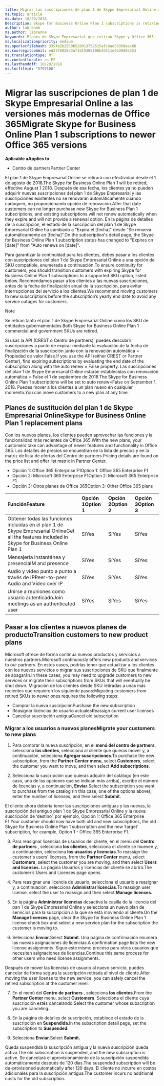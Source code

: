 ```yaml
---
title: Migrar las suscripciones de plan 1 de Skype Empresarial Online a las versiones más modernas de Office 365 | Centro de partners
ms.topic: article
ms.date: 10/29/2018
Description: Skype for Business Online Plan 1 subscriptions is retiring.
author: labrenne
ms.author: labrenne
keywords: Planes de Skype Empresarial que retiran Skype y Office 365
ms.localizationpriority: medium
ms.openlocfilehash: 339fe2b2558b520013752515afc8ae53358aac68
ms.sourcegitcommit: ed22f6825d3af1d19385198b4d511e4b39d5e353
ms.translationtype: MT
ms.contentlocale: es-ES
ms.lasthandoff: 10/29/2018
ms.locfileid: "5797168"
---
```

# <a name="migrate-skype-for-business-online-plan-1-subscriptions-to-newer-office-365-versions"></a><span data-ttu-id="0511a-103">Migrar las suscripciones de plan 1 de Skype Empresarial Online a las versiones más modernas de Office 365</span><span class="sxs-lookup"><span data-stu-id="0511a-103">Migrate Skype for Business Online Plan 1 subscriptions to newer Office 365 versions</span></span>

**<span data-ttu-id="0511a-104">Aplicable a</span><span class="sxs-lookup"><span data-stu-id="0511a-104">Applies to</span></span>**

- <span data-ttu-id="0511a-105">Centro de partners</span><span class="sxs-lookup"><span data-stu-id="0511a-105">Partner Center</span></span>

<span data-ttu-id="0511a-106">El plan 1 de Skype Empresarial Online se retirará con efectividad desde el 1 de agosto de 2018.</span><span class="sxs-lookup"><span data-stu-id="0511a-106">The Skype for Business Online Plan 1 will be retired, effective August 1 2018.</span></span> <span data-ttu-id="0511a-107">Después de esa fecha, los clientes ya no pueden adquirir nuevas suscripciones del plan 1 de Skype Empresarial y las suscripciones existentes no se renovarán automáticamente cuando caduquen, no proporcionando opción de renovación.</span><span class="sxs-lookup"><span data-stu-id="0511a-107">After that date customers can no longer purchase new Skype for Business Plan 1 subscriptions, and existing subscriptions will not renew automatically when they expire and will not provide a renewal option.</span></span> <span data-ttu-id="0511a-108">En la página de detalles de la suscripción, el estado de la suscripción del plan 1 de Skype Empresarial Online ha cambiado a "Expira el [fecha]" desde "Se renueva automáticamente en [fecha]".</span><span class="sxs-lookup"><span data-stu-id="0511a-108">On the subscription's detail page, the Skype for Business Online Plan 1 subscription status has changed to "Expires on [date]" from "Auto renews on [date]".</span></span>  

<span data-ttu-id="0511a-109">Para garantizar la continuidad para los clientes, debes pasar a los clientes con suscripciones del plan 1 de Skype Empresarial Online a una opción de SKU compatible, enumerada a continuación.</span><span class="sxs-lookup"><span data-stu-id="0511a-109">To ensure continuity for customers, you should transition customers with expiring Skype for Business Online Plan 1 subscriptions to a supported SKU option, listed below.</span></span> <span data-ttu-id="0511a-110">Recomendamos pasar a los clientes a las nuevas suscripciones, antes de la fecha de finalización anual de la suscripción, para evitar interrupciones del servicio a los clientes.</span><span class="sxs-lookup"><span data-stu-id="0511a-110">We recommend moving customers to new subscriptions before the subscription’s yearly end date to avoid any service outages for customers.</span></span> 

>[!NOTE]
><span data-ttu-id="0511a-111">Se retiran tanto el plan 1 de Skype Empresarial Online como los SKU de entidades gubernamentales.</span><span class="sxs-lookup"><span data-stu-id="0511a-111">Both Skype for Business Online Plan 1 commercial and government SKUs are retired.</span></span>

<span data-ttu-id="0511a-112">Si usas la API (CREST o Centro de partners), puedes descubrir suscripciones a punto de expirar mediante la evaluación de la fecha de finalización de la suscripción junto con la renovación automática = Propiedad de valor False.</span><span class="sxs-lookup"><span data-stu-id="0511a-112">If you use the API (either CREST or Partner Center), find expiring subscriptions by evaluating the end date of the subscription along with the auto renew = False property.</span></span> <span data-ttu-id="0511a-113">Las suscripciones del plan 1 de Skype Empresarial Online estarán establecidas con renovación automática = False el 1 de septiembre de 2018.</span><span class="sxs-lookup"><span data-stu-id="0511a-113">The Skype for Business Online Plan 1 subscriptions will be set to auto renew=False on September 1, 2018.</span></span> <span data-ttu-id="0511a-114">Puedes mover a los clientes a un plan nuevo en cualquier momento.</span><span class="sxs-lookup"><span data-stu-id="0511a-114">You can move customers to a new plan at any time.</span></span> 

## <a name="skype-for-business-online-plan-1-replacement-plans"></a><span data-ttu-id="0511a-115">Planes de sustitución del plan 1 de Skype Empresarial Online</span><span class="sxs-lookup"><span data-stu-id="0511a-115">Skype for Business Online Plan 1 replacement plans</span></span>

<span data-ttu-id="0511a-116">Con los nuevos planes, los clientes pueden aprovechar las funciones y la funcionalidad más recientes de Office 365.</span><span class="sxs-lookup"><span data-stu-id="0511a-116">With the new plans, your customers take can advantage of newer features and functionality in Office 365.</span></span> <span data-ttu-id="0511a-117">Los detalles de precios se encuentran en la lista de precios y en la matriz de lista de ofertas del Centro de partners.</span><span class="sxs-lookup"><span data-stu-id="0511a-117">Pricing details are found on the price list and offer list matrix in Partner Center.</span></span> 

- <span data-ttu-id="0511a-118">Opción 1: Office 365 Enterprise F1</span><span class="sxs-lookup"><span data-stu-id="0511a-118">Option 1: Office 365 Enterprise F1</span></span>
- <span data-ttu-id="0511a-119">Opción 2: Microsoft 365 Enterprise F1</span><span class="sxs-lookup"><span data-stu-id="0511a-119">Option 2: Microsoft 365 Enterprise F1</span></span>
- <span data-ttu-id="0511a-120">Opción 3: Otros planes de Office 365</span><span class="sxs-lookup"><span data-stu-id="0511a-120">Option 3: Other Office 365 plans</span></span>

|**<span data-ttu-id="0511a-121">Función</span><span class="sxs-lookup"><span data-stu-id="0511a-121">Feature</span></span>**    |**<span data-ttu-id="0511a-122">Opción 1</span><span class="sxs-lookup"><span data-stu-id="0511a-122">Option 1</span></span>**   |**<span data-ttu-id="0511a-123">Opción 2</span><span class="sxs-lookup"><span data-stu-id="0511a-123">Option 2</span></span>**   |**<span data-ttu-id="0511a-124">Opción 3</span><span class="sxs-lookup"><span data-stu-id="0511a-124">Option 3</span></span>**   |
|:-----------------|:-----------------|:-------------|:------------|
|<span data-ttu-id="0511a-125">Obtener todas las funciones incluidas en el plan 1 de Skype Empresarial Online</span><span class="sxs-lookup"><span data-stu-id="0511a-125">Get all the features included in Skype for Business Online Plan 1</span></span>|<span data-ttu-id="0511a-126">Sí</span><span class="sxs-lookup"><span data-stu-id="0511a-126">Yes</span></span>   |<span data-ttu-id="0511a-127">Sí</span><span class="sxs-lookup"><span data-stu-id="0511a-127">Yes</span></span>   |<span data-ttu-id="0511a-128">Sí</span><span class="sxs-lookup"><span data-stu-id="0511a-128">Yes</span></span>   |
|<span data-ttu-id="0511a-129">Mensajería instantánea y presencia</span><span class="sxs-lookup"><span data-stu-id="0511a-129">IM and presence</span></span> |<span data-ttu-id="0511a-130">Sí</span><span class="sxs-lookup"><span data-stu-id="0511a-130">Yes</span></span>   |<span data-ttu-id="0511a-131">Sí</span><span class="sxs-lookup"><span data-stu-id="0511a-131">Yes</span></span>   |<span data-ttu-id="0511a-132">Sí</span><span class="sxs-lookup"><span data-stu-id="0511a-132">Yes</span></span>   |
|<span data-ttu-id="0511a-133">Audio y vídeo punto a punto a través de IP</span><span class="sxs-lookup"><span data-stu-id="0511a-133">Peer-to-peer Audio and Video over IP</span></span>|<span data-ttu-id="0511a-134">Sí</span><span class="sxs-lookup"><span data-stu-id="0511a-134">Yes</span></span>   |<span data-ttu-id="0511a-135">Sí</span><span class="sxs-lookup"><span data-stu-id="0511a-135">Yes</span></span>   |<span data-ttu-id="0511a-136">Sí</span><span class="sxs-lookup"><span data-stu-id="0511a-136">Yes</span></span>   
|<span data-ttu-id="0511a-137">Unirse a reuniones como usuario autenticado</span><span class="sxs-lookup"><span data-stu-id="0511a-137">Join meetings as an authenticated user</span></span>| <span data-ttu-id="0511a-138">Sí</span><span class="sxs-lookup"><span data-stu-id="0511a-138">Yes</span></span>   |<span data-ttu-id="0511a-139">Sí</span><span class="sxs-lookup"><span data-stu-id="0511a-139">Yes</span></span>   |<span data-ttu-id="0511a-140">Sí</span><span class="sxs-lookup"><span data-stu-id="0511a-140">Yes</span></span>   |

## <a name="transition-customers-to-new-product-plans"></a><span data-ttu-id="0511a-141">Pasar a los clientes a nuevos planes de producto</span><span class="sxs-lookup"><span data-stu-id="0511a-141">Transition customers to new product plans</span></span>

<span data-ttu-id="0511a-142">Microsoft ofrece de forma continua nuevos productos y servicios a nuestros partners.</span><span class="sxs-lookup"><span data-stu-id="0511a-142">Microsoft continuously offers new products and services to our partners.</span></span> <span data-ttu-id="0511a-143">En estos casos, podrías tener que actualizar a los clientes con los nuevos servicios o migrar sus suscripciones de SKU que finalmente se apagarán.</span><span class="sxs-lookup"><span data-stu-id="0511a-143">In these cases, you may need to upgrade customers to new services or migrate their subscriptions from SKUs that will eventually be shut down.</span></span> <span data-ttu-id="0511a-144">Migración de los clientes desde SKU retiradas a unas más recientes que requieren los siguiente pasos:</span><span class="sxs-lookup"><span data-stu-id="0511a-144">Migrating customers from retired SKUs to newer ones requires the following steps:</span></span>

- <span data-ttu-id="0511a-145">Comprar la nueva suscripción</span><span class="sxs-lookup"><span data-stu-id="0511a-145">Purchase the new subscription</span></span>
- <span data-ttu-id="0511a-146">Reasignar licencias de usuario actuales</span><span class="sxs-lookup"><span data-stu-id="0511a-146">Reassign current user licenses</span></span>
- <span data-ttu-id="0511a-147">Cancelar suscripción antigua</span><span class="sxs-lookup"><span data-stu-id="0511a-147">Cancel old subscription</span></span>

### <a name="migrate-your-customers-to-new-plans"></a><span data-ttu-id="0511a-148">Migrar a los usuarios a nuevos planes</span><span class="sxs-lookup"><span data-stu-id="0511a-148">Migrate your customers to new plans</span></span>

1. <span data-ttu-id="0511a-149">Para comprar la nueva suscripción, en el **menú del centro de partners**, selecciona **los clientes**, selecciona al cliente que quieras mover y, a continuación, selecciona **Agregar suscripciones**.</span><span class="sxs-lookup"><span data-stu-id="0511a-149">To purchase the new subscription, from the **Partner Center menu**, select **Customers**, select the customer you want to move, and then select **Add subscriptions**.</span></span>

2. <span data-ttu-id="0511a-150">Selecciona la suscripción que quieras adquirir del catálogo (en este caso, una de las opciones que se indican más arriba), escribe el número de licencias y, a continuación, **Enviar**.</span><span class="sxs-lookup"><span data-stu-id="0511a-150">Select the subscription you want to purchase from the catalog (in this case, one of the options above), enter the number of licenses, and then select **Submit**.</span></span> 

<span data-ttu-id="0511a-151">El cliente ahora debería tener las suscripciones antiguas y las nuevas, la suscripción del antiguo plan 1 de Skype Empresarial Online y la nueva suscripción de ‘destino’, por ejemplo, Opción 1: Office 365 Enterprise F1.</span><span class="sxs-lookup"><span data-stu-id="0511a-151">Your customer should now have both old and new subscriptions, the old Skype for Business Online Plan 1  subscription and the new ‘target’ subscription, for example, Option 1 - Office 365 Enterprise F1.</span></span>

3. <span data-ttu-id="0511a-152">Para reasignar licencias de usuarios del cliente, en el menú del **Centro de partners** , selecciona **los clientes**, selecciona el cliente se mueven y, a continuación, selecciona **los usuarios y licencias**.</span><span class="sxs-lookup"><span data-stu-id="0511a-152">To reassign the customer's users' licenses, from the **Partner Center** menu, select **Customers**, select the customer you are moving, and then select **Users and licenses**.</span></span> <span data-ttu-id="0511a-153">La página Usuarios y licencias del cliente se abrirá.</span><span class="sxs-lookup"><span data-stu-id="0511a-153">The customer’s Users and Licenses page opens.</span></span>

4. <span data-ttu-id="0511a-154">Para reasignar una licencia de usuario, selecciona el usuario a reasignar y, a continuación, selecciona **Administrar licencias**.</span><span class="sxs-lookup"><span data-stu-id="0511a-154">To reassign user license, select the user to reassign and then select **Manage licenses.**</span></span>

5. <span data-ttu-id="0511a-155">En la página **Administrar licencias** desactiva la casilla de la licencia del pan 1 de Skype Empresarial Online y selecciona un nuevo plan de servicios para la suscripción a la que se está moviendo al cliente.</span><span class="sxs-lookup"><span data-stu-id="0511a-155">On the **Manage licenses** page, clear the Skype for Business Online Plan 1 license check box and select a new service plan for the subscription the customer is moving to.</span></span>

6. <span data-ttu-id="0511a-156">Selecciona **Enviar**.</span><span class="sxs-lookup"><span data-stu-id="0511a-156">Select **Submit**.</span></span> <span data-ttu-id="0511a-157">Una página de confirmación enumera las nuevas asignaciones de licencias.</span><span class="sxs-lookup"><span data-stu-id="0511a-157">A confirmation page lists the new license assignments.</span></span> <span data-ttu-id="0511a-158">Sigue este mismo proceso para otros usuarios que necesiten asignaciones de licencias.</span><span class="sxs-lookup"><span data-stu-id="0511a-158">Continue this same process for other users who need license assignments.</span></span>

<span data-ttu-id="0511a-159">Después de mover las licencias de usuario al nuevo servicio, puedes cancelar de forma segura la suscripción retirada al nivel de cliente.</span><span class="sxs-lookup"><span data-stu-id="0511a-159">After moving the user license to the new service, you can safely cancel the retired subscription at the customer level.</span></span>

7. <span data-ttu-id="0511a-160">En el menú del **Centro de partners** , selecciona **los clientes**.</span><span class="sxs-lookup"><span data-stu-id="0511a-160">From the **Partner Center** menu, select **Customers**.</span></span> <span data-ttu-id="0511a-161">Selecciona el cliente cuya suscripción estés cancelando.</span><span class="sxs-lookup"><span data-stu-id="0511a-161">Select the customer whose subscription you are canceling.</span></span>

8. <span data-ttu-id="0511a-162">En la página de detalles de suscripción, establece el estado de la suscripción en **Suspendida**.</span><span class="sxs-lookup"><span data-stu-id="0511a-162">In the subscription detail page, set the subscription to **Suspended**.</span></span>

9. <span data-ttu-id="0511a-163">Selecciona **Enviar**.</span><span class="sxs-lookup"><span data-stu-id="0511a-163">Select **Submit.**</span></span>

<span data-ttu-id="0511a-164">Queda suspendida la suscripción antigua y la nueva suscripción queda activa.</span><span class="sxs-lookup"><span data-stu-id="0511a-164">The old subscription is suspended, and the new subscription is active.</span></span> <span data-ttu-id="0511a-165">Se cancelará el aprovisionamiento de la suscripción suspendida automáticamente después de 120 días.</span><span class="sxs-lookup"><span data-stu-id="0511a-165">The suspended subscription will be de-provisioned automatically after 120 days.</span></span> <span data-ttu-id="0511a-166">El cliente no incurre en costos adicionales para la suscripción antigua.</span><span class="sxs-lookup"><span data-stu-id="0511a-166">The customer incurs no additional costs for the old subscription.</span></span>


